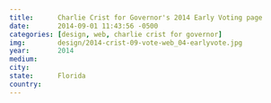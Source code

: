 ```yaml
---
title:  	Charlie Crist for Governor's 2014 Early Voting page
date:   	2014-09-01 11:43:56 -0500
categories: [design, web, charlie crist for governor]
img:		design/2014-crist-09-vote-web_04-earlyvote.jpg
year:		2014
medium:
city:
state:		Florida
country:
---
```

